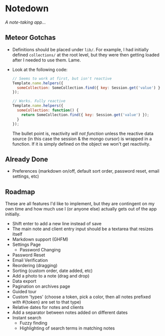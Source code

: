 # Notedown

_A note-taking app..._

## Meteor Gotchas

* Definitions should be placed under `lib/`. For example, I had initially defined `collections/` at the root level, but they were then getting loaded after I needed to use them. Lame.
* Look at the following code:

    ```js
    // Seems to work at first, but isn't reactive
    Template.name.helpers({
      someCollection: SomeCollection.find({ key: Session.get('value') })
    });

    // Works. Fully reactive
    Template.name.helpers({
      someCollection: function() {
        return SomeCollection.find({ key: Session.get('value') });
      }
    });
    ```

    The bullet point is, reactivity _will not function_ unless the reactive data source (in this case the session & the mongo cursor) is wrapped in a function. If it is simply defined on the object we won't get reactivity. 

## Already Done

* Preferences (markdown on/off, default sort order, password reset, email settings, etc)

## Roadmap

These are all features I'd like to implement, but they are contingent on my own time and how much use I (or anyone else) actually gets out of the app initially.

* Shift enter to add a new line instead of save
* The main note and client entry input should be a textarea that resizes itself
* Markdown support (GHFM)
* Settings Page
  * Password Changing
* Password Reset
* Email Verification
* Reordering (dragging)
* Sorting (custom order, date added, etc)
* Add a photo to a note (drag and drop)
* Data export
* Pagination on archives page
* Guided tour
* Custom 'types' (choose a token, pick a color, then all notes prefixed with #{token} are set to that type)
* Relative dates for notes and clients
* Add a separator between notes added on different dates
* Instant search
  * Fuzzy finding
  * Highlighting of search terms in matching notes

